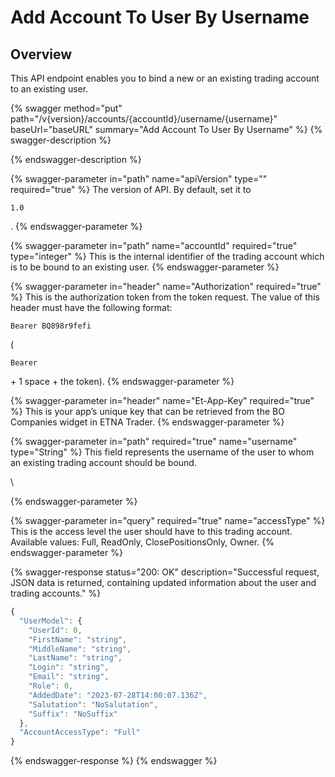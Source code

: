 # Add Account To User By Username

## Overview

This API endpoint enables you to bind a new or an existing trading account to an existing user.



{% swagger method="put" path="/v{version}/accounts/{accountId}/username/{username}" baseUrl="baseURL" summary="Add Account To User By Username" %}
{% swagger-description %}

{% endswagger-description %}

{% swagger-parameter in="path" name="apiVersion" type="" required="true" %}
The version of API. By default, set it to 

`1.0`

.
{% endswagger-parameter %}

{% swagger-parameter in="path" name="accountId" required="true" type="integer" %}
This is the internal identifier of the trading account which is to be bound to an existing user.
{% endswagger-parameter %}

{% swagger-parameter in="header" name="Authorization" required="true" %}
This is the authorization token from the token request. The value of this header must have the following format: 

`Bearer BQ898r9fefi`

 (

`Bearer`

 \+ 1 space + the token).
{% endswagger-parameter %}

{% swagger-parameter in="header" name="Et-App-Key" required="true" %}
This is your app’s unique key that can be retrieved from the BO Companies widget in ETNA Trader.
{% endswagger-parameter %}

{% swagger-parameter in="path" required="true" name="username" type="String" %}
This field represents the username of the user to whom an existing trading account should be bound.

\



{% endswagger-parameter %}

{% swagger-parameter in="query" required="true" name="accessType" %}
This is the access level the user should have to this trading account. Available values: Full, ReadOnly, ClosePositionsOnly, Owner.
{% endswagger-parameter %}

{% swagger-response status="200: OK" description="Successful request, JSON data is returned, containing updated information about the user and trading accounts." %}
```javascript
{
  "UserModel": {
    "UserId": 0,
    "FirstName": "string",
    "MiddleName": "string",
    "LastName": "string",
    "Login": "string",
    "Email": "string",
    "Role": 0,
    "AddedDate": "2023-07-28T14:00:07.136Z",
    "Salutation": "NoSalutation",
    "Suffix": "NoSuffix"
  },
  "AccountAccessType": "Full"
}
```
{% endswagger-response %}
{% endswagger %}
